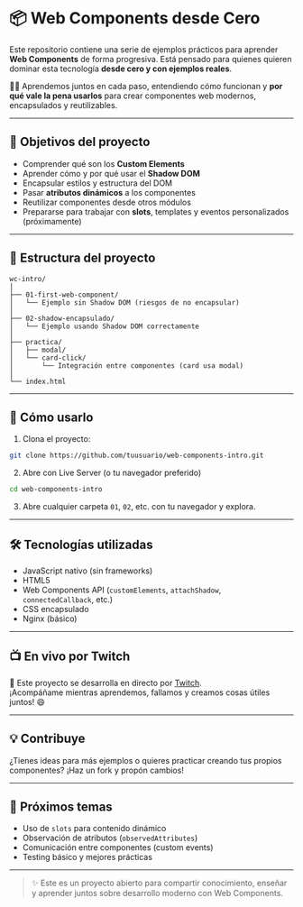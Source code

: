 # 📦 Web Components desde Cero

Este repositorio contiene una serie de ejemplos prácticos para aprender **Web Components** de forma progresiva. Está
pensado para quienes quieren dominar esta tecnología **desde cero y con ejemplos reales**.

👨‍💻 Aprendemos juntos en cada paso, entendiendo cómo funcionan y **por qué vale la pena usarlos** para crear componentes
web modernos, encapsulados y reutilizables.

---

## 🎯 Objetivos del proyecto

- Comprender qué son los **Custom Elements**
- Aprender cómo y por qué usar el **Shadow DOM**
- Encapsular estilos y estructura del DOM
- Pasar **atributos dinámicos** a los componentes
- Reutilizar componentes desde otros módulos
- Prepararse para trabajar con **slots**, templates y eventos personalizados (próximamente)

---

## 🧩 Estructura del proyecto

```
wc-intro/
│
├── 01-first-web-component/
│   └── Ejemplo sin Shadow DOM (riesgos de no encapsular)
│
├── 02-shadow-encapsulado/
│   └── Ejemplo usando Shadow DOM correctamente
│
├── practica/
│   ├── modal/
│   └── card-click/
│       └── Integración entre componentes (card usa modal)
│
└── index.html
```

---

## 🚀 Cómo usarlo

1. Clona el proyecto:

```bash
git clone https://github.com/tuusuario/web-components-intro.git
```

2. Abre con Live Server (o tu navegador preferido)

```bash
cd web-components-intro
```

3. Abre cualquier carpeta `01`, `02`, etc. con tu navegador y explora.

---

## 🛠 Tecnologías utilizadas

- JavaScript nativo (sin frameworks)
- HTML5
- Web Components API (`customElements`, `attachShadow`, `connectedCallback`, etc.)
- CSS encapsulado
- Nginx (básico)

---

## 📺 En vivo por Twitch

📡 Este proyecto se desarrolla en directo por [Twitch](https://twitch.tv/dianfer19).  
¡Acompáñame mientras aprendemos, fallamos y creamos cosas útiles juntos! 😄

---

## 💡 Contribuye

¿Tienes ideas para más ejemplos o quieres practicar creando tus propios componentes? ¡Haz un fork y propón cambios!

---

## 📌 Próximos temas

- Uso de `slots` para contenido dinámico
- Observación de atributos (`observedAttributes`)
- Comunicación entre componentes (custom events)
- Testing básico y mejores prácticas

---

> ✨ Este es un proyecto abierto para compartir conocimiento, enseñar y aprender juntos sobre desarrollo moderno con Web
> Components.